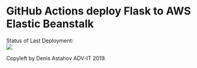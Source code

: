 # GitHub Actions deploy Flask to AWS Elastic Beanstalk




Status of Last Deployment:<br>
<img src="https://github.com/shamai-spb/github-actions-part-2-cicd-to-aws/workflows/CI-CD-Pipeline-to-AWS-ElasticBeastalk/badge.svg?branch=main"><br>


Copyleft by Denis Astahov ADV-IT 2019.
